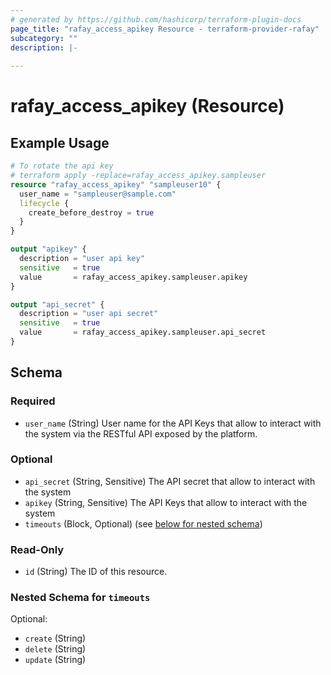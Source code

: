 ```yaml
---
# generated by https://github.com/hashicorp/terraform-plugin-docs
page_title: "rafay_access_apikey Resource - terraform-provider-rafay"
subcategory: ""
description: |-
  
---
```


# rafay_access_apikey (Resource)



## Example Usage

```terraform
# To rotate the api key
# terraform apply -replace=rafay_access_apikey.sampleuser
resource "rafay_access_apikey" "sampleuser10" {
  user_name = "sampleuser@sample.com"
  lifecycle {
    create_before_destroy = true
  }
}

output "apikey" {
  description = "user api key"
  sensitive   = true
  value       = rafay_access_apikey.sampleuser.apikey
}

output "api_secret" {
  description = "user api secret"
  sensitive   = true
  value       = rafay_access_apikey.sampleuser.api_secret
}
```

<!-- schema generated by tfplugindocs -->
## Schema

### Required

- `user_name` (String) User name for the API Keys that allow to interact with the system via the RESTful API exposed by the platform.

### Optional

- `api_secret` (String, Sensitive) The API secret that allow to interact with the system
- `apikey` (String, Sensitive) The API Keys that allow to interact with the system
- `timeouts` (Block, Optional) (see [below for nested schema](#nestedblock--timeouts))

### Read-Only

- `id` (String) The ID of this resource.

<a id="nestedblock--timeouts"></a>
### Nested Schema for `timeouts`

Optional:

- `create` (String)
- `delete` (String)
- `update` (String)


